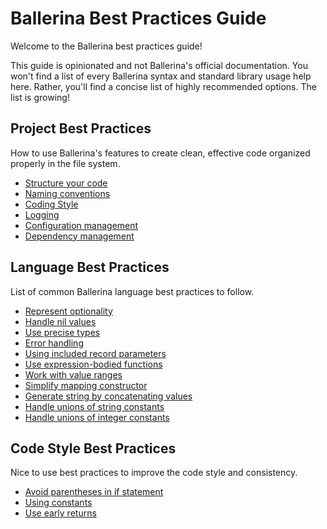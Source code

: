 # Ballerina Best Practices Guide

Welcome to the Ballerina best practices guide!

This guide is opinionated and not Ballerina's official documentation. You won't find a list of every Ballerina syntax and standard library usage help here. Rather, you'll find a concise list of highly recommended options.  The list is growing!

## Project Best Practices

How to use Ballerina's features to create clean, effective code organized properly in the file system.  

- [Structure your code](structure_your_code.md)
- [Naming conventions](naming_conventions.md)
- [Coding Style](coding_style.md)
- [Logging](logging.md)
- [Configuration management](configuration_management.md)
- [Dependency management](dependency_management.md)

## Language Best Practices

List of common Ballerina language best practices to follow.

- [Represent optionality](represent_optionality.md)
- [Handle nil values](handle_nil_values.md)
- [Use precise types](use_precise_types.md)
- [Error handling](error_handling.md)
- [Using included record parameters](included_record_params.md)
- [Use expression-bodied functions](expression_bodied_func.md)
- [Work with value ranges](value_ranges.md)
- [Simplify mapping constructor](mapping_constructors.md)
- [Generate string by concatenating values](string_concat.md)
- [Handle unions of string constants](string_unions.md)
- [Handle unions of integer constants](int_unions.md)

## Code Style Best Practices

Nice to use best practices to improve the code style and consistency.  

- [Avoid parentheses in if statement](avoid_parentheses.md)
- [Using constants](constants.md)
- [Use early returns](early_returns.md)

